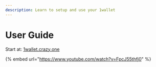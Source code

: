 ```yaml
---
description: Learn to setup and use your 1wallet
---
```


# User Guide

Start at: [1wallet.crazy.one](https://1wallet.crazy.one)

{% embed url="https://www.youtube.com/watch?v=FpcJ55thfj0" %}



